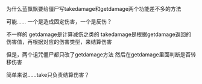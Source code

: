 为什么蓝飘飘要给僵尸写takedamage和getdamage两个功能差不多的方法 

可能…… 一个是造成固定伤害，一个是反伤？

不一样的
getdamage是计算减伤之类的 
takedamage是根据getdamage返回的伤害值，再根据对应的伤害类型，来结算伤害

但是，两个诅咒僵尸都只改了getdamage方法
然后在getdamage里面判断是否转移伤害 

简单来说……take只负责结算伤害？
